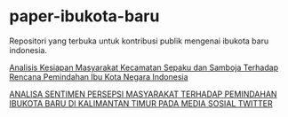 # paper-ibukota-baru
Repositori yang terbuka untuk kontribusi publik mengenai ibukota baru indonesia.

[Analisis Kesiapan Masyarakat Kecamatan Sepaku dan Samboja Terhadap Rencana Pemindahan Ibu Kota Negara Indonesia](https://ejournal.undip.ac.id/index.php/pwk/article/view/32368)

[ANALISA SENTIMEN PERSEPSI MASYARAKAT TERHADAP PEMINDAHAN IBUKOTA BARU DI KALIMANTAN TIMUR PADA MEDIA SOSIAL TWITTER](https://www.unisbank.ac.id/ojs/index.php/sendi_u/article/view/7984)